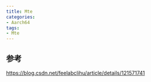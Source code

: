 ```yaml
---
title: Mte
categories: 
- Aarch64
tags:
- Mte
---
```


## 参考
https://blog.csdn.net/feelabclihu/article/details/121571741
